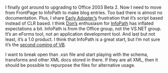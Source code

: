 I finally got around to upgrading to Office 2003 Beta 2. Now I need to
move from FrontPage to InfoPath to make blog entries. Too bad there is
almost no documentation. Plus, I share [Early
Adopter’s](http://radio.weblogs.com/0117167/2003/03/13.html#a181)
frustration that it’s script based instead of CLR based. I think
[Don’s](http://www.gotdotnet.com/team/dbox/) enthusiasm for
[InfoPath](http://www.gotdotnet.com/team/dbox/#nn2003-03-07T01:21:24Z)
has inflated expectations a bit. InfoPath is from the Office group, not
the VS.NET group. It’s an eForms tool, not an application development
tool. And last but not least, it’s a 1.0 product. I think that InfoPath
is a great start, but I’m not sure it’s the [second coming of
VB](http://radio.weblogs.com/0108971/2003/02/28.html#a120).

I want to break open than .xsn file and start playing with the schema,
transforms and other XML docs stored in there. If they are all XML, then
it should be possible to repurpose the files for alternative usage.
